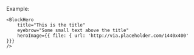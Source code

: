 Example:

    <BlockHero 
        title="This is the title" 
        eyebrow="Some small text above the title"
        heroImage={{ file: { url: 'http://via.placeholder.com/1440x400' }}}
    />
